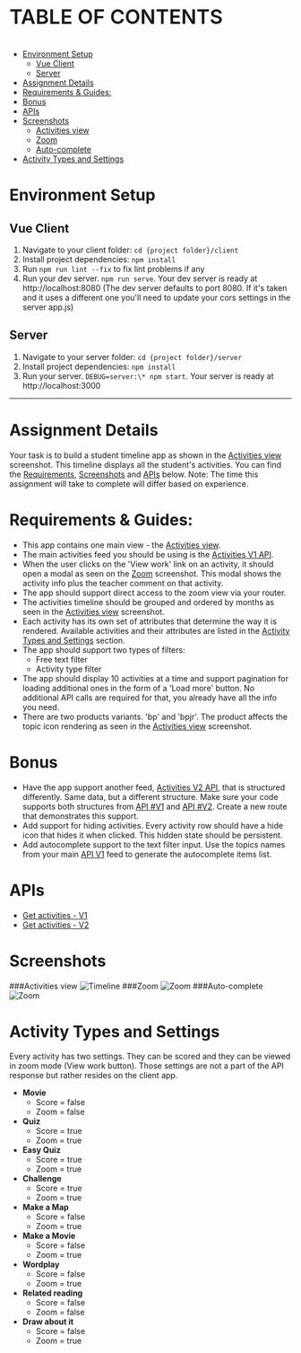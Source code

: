 <p style="font-weight:600; font-size:36px">TABLE OF CONTENTS</P>

<!-- @import "[TOC]" {cmd="toc" depthFrom=1 depthTo=6 orderedList=false} -->

<!-- code_chunk_output -->

- [Environment Setup](#environment-setup)
  - [Vue Client](#vue-client)
  - [Server](#server)
- [Assignment Details](#assignment-details)
- [Requirements & Guides:](#requirements-guides)
- [Bonus](#bonus)
- [APIs](#apis)
- [Screenshots](#screenshots)
  - [Activities view](#activities-view)
  - [Zoom](#zoom)
  - [Auto-complete](#auto-complete)
- [Activity Types and Settings](#activity-types-and-settings)

<!-- /code_chunk_output -->

# Environment Setup

## Vue Client

1. Navigate to your client folder: `cd {project folder}/client`
2. Install project dependencies: `npm install`
3. Run `npm run lint --fix` to fix lint problems if any
4. Run your dev server. `npm run serve`. Your dev server is ready at http://localhost:8080
   (The dev server defaults to port 8080. If it's taken and it uses a different one you'll need to update your cors settings in the server app.js)

## Server

1. Navigate to your server folder: `cd {project folder}/server`
2. Install project dependencies: `npm install`
3. Run your server. `DEBUG=server:\* npm start`. Your server is ready at http://localhost:3000

---

# Assignment Details

Your task is to build a student timeline app as shown in the [Activities view](#activities-view) screenshot. This timeline displays all the student's activities.
You can find the [Requirements](#requirements-guides), [Screenshots](#screenshots) and [APIs](#apis) below.
Note: The time this assignment will take to complete will differ based on experience.

# Requirements & Guides:

- This app contains one main view - the [Activities view](#activities-view).
- The main activities feed you should be using is the [Activities V1 API](#apis).
- When the user clicks on the 'View work' link on an activity, it should open a modal as seen on the [Zoom](#zoom) screenshot. This modal shows the activity info plus the teacher comment on that activity.
- The app should support direct access to the zoom view via your router.
- The activities timeline should be grouped and ordered by months as seen in the [Activities view](#activities-view) screenshot.
- Each activity has its own set of attributes that determine the way it is rendered. Available activities and their attributes are listed in the [Activity Types and Settings](#activity-types-and-settings) section.
- The app should support two types of filters:
  - Free text filter
  - Activity type filter
- The app should display 10 activities at a time and support pagination for loading additional ones in the form of a 'Load more' button.
  No additional API calls are required for that, you already have all the info you need.
- There are two products variants. 'bp' and 'bpjr'. The product affects the topic icon rendering as seen in the [Activities view](#activities-view) screenshot.

# Bonus

- Have the app support another feed, [Activities V2 API](#apis), that is structured differently. Same data, but a different structure. Make sure your code supports both structures from [API #V1](#apis) and [API #V2](#apis). Create a new route that demonstrates this support.
- Add support for hiding activities. Every activity row should have a hide icon that hides it when clicked. This hidden state should be persistent.
- Add autocomplete support to the text filter input.
  Use the topics names from your main [API V1](#apis) feed to generate the autocomplete items list.

# APIs

- [Get activities - V1](http://localhost:3000/activities/v1)
- [Get activities - V2](http://localhost:3000/activities/v2)

# Screenshots

###Activities view
![Timeline](assets/timeline.jpg)
###Zoom
![Zoom](assets/zoom.jpg)
###Auto-complete
![Zoom](assets/autocomplete.jpg)

# Activity Types and Settings

Every activity has two settings. They can be scored and they can be viewed in zoom mode (View work button). Those settings are not a part of the API response but rather resides on the client app.

- **Movie**
  - Score = false
  - Zoom = false
- **Quiz**
  - Score = true
  - Zoom = true
- **Easy Quiz**
  - Score = true
  - Zoom = true
- **Challenge**
  - Score = true
  - Zoom = true
- **Make a Map**
  - Score = false
  - Zoom = true
- **Make a Movie**
  - Score = false
  - Zoom = true
- **Wordplay**
  - Score = false
  - Zoom = true
- **Related reading**
  - Score = false
  - Zoom = false
- **Draw about it**
  - Score = false
  - Zoom = true
